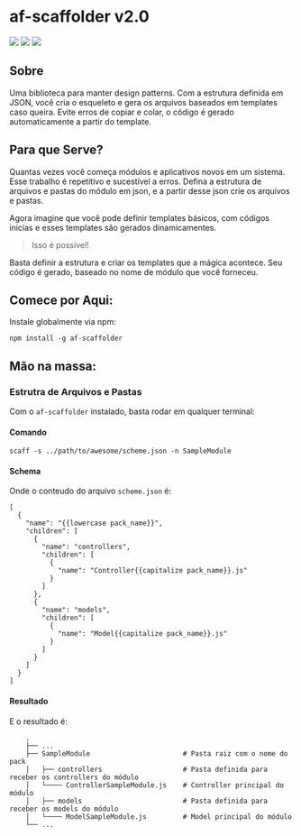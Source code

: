 # af-scaffolder v2.0

[![](https://img.shields.io/github/languages/code-size/badges/shields.svg)](https://github.com/maviniciuus/af-scaffolder)
[![](https://img.shields.io/npm/dw/localeval.svg)](https://www.npmjs.com/package/af-scaffolder)
[![](https://img.shields.io/github/last-commit/google/skia.svg)](https://github.com/maviniciuus/af-scaffolder)

## Sobre
Uma biblioteca para manter design patterns. Com a estrutura definida em JSON, você cria o esqueleto e gera os arquivos baseados em templates caso queira. Evite erros de copiar e colar, o código é gerado automaticamente a partir do template.

## Para que Serve?
Quantas vezes você começa módulos e aplicativos novos em um sistema. Esse trabalho é repetitivo e sucestível a erros. Defina a estrutura de arquivos e pastas do módulo em json, e a partir desse json crie os arquivos e pastas.

Agora imagine que você pode definir templates básicos, com códigos inicias e esses templates são gerados dinamicamentes.

> Isso é possível!

Basta definir a estrutura e criar os templates que a mágica acontece. Seu código é gerado, baseado no nome de módulo que você forneceu.

## Comece por Aqui:
Instale globalmente via npm:
```
npm install -g af-scaffolder
```

## Mão na massa:

### Estrutra de Arquivos e Pastas
Com o `af-scaffolder` instalado, basta rodar em qualquer terminal:
#### Comando
```
scaff -s ../path/to/awesome/scheme.json -n SampleModule
```
#### Schema
Onde o conteudo do arquivo `scheme.json` é:
```
[
  {
    "name": "{{lowercase pack_name}}",
    "children": [
      {
        "name": "controllers",
        "children": [
          {
            "name": "Controller{{capitalize pack_name}}.js"
          }
        ]
      },
      {
        "name": "models",
        "children": [
          {
            "name": "Model{{capitalize pack_name}}.js"
          }
        ]
      }
    ]
  }
]
```
#### Resultado
E o resultado é:
```
    .
    ├── ...
    ├── SampleModule                       # Pasta raiz com o nome do pack
    │   ├── controllers                    # Pasta definida para receber os controllers do módulo
    │   └──── ControllerSampleModule.js    # Controller principal do módulo
    │   ├── models                         # Pasta definida para receber os models do módulo
    │   └──── ModelSampleModule.js         # Model principal do módulo
    └── ...
```

